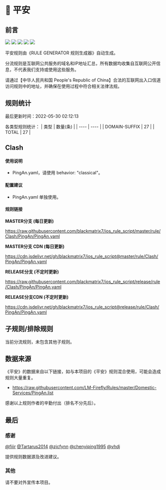 # 🧸 平安

## 前言

![](https://shields.io/badge/-移除重复规则-ff69b4) ![](https://shields.io/badge/-DOMAIN与DOMAIN--SUFFIX合并-green) ![](https://shields.io/badge/-DOMAIN--SUFFIX间合并-critical) ![](https://shields.io/badge/-DOMAIN--SUFFIX与DOMAIN--KEYWORD合并-blue) ![](https://shields.io/badge/-IP--CIDR(6)合并-blueviolet) 

平安规则由《RULE GENERATOR 规则生成器》自动生成。

分流规则是互联网公共服务的域名和IP地址汇总，所有数据均收集自互联网公开信息，不代表我们支持或使用这些服务。

请通过【中华人民共和国 People's Republic of China】合法的互联网出入口信道访问规则中的地址，并确保在使用过程中符合相关法律法规。

## 规则统计

最后更新时间：2022-05-30 02:12:13

各类型规则统计：
| 类型 | 数量(条)  | 
| ---- | ----  |
| DOMAIN-SUFFIX | 27  | 
| TOTAL | 27  | 


## Clash 

#### 使用说明
- PingAn.yaml，请使用 behavior: "classical"。

#### 配置建议
- PingAn.yaml 单独使用。

#### 规则链接
**MASTER分支 (每日更新)**

https://raw.githubusercontent.com/blackmatrix7/ios_rule_script/master/rule/Clash/PingAn/PingAn.yaml

**MASTER分支 CDN (每日更新)**

https://cdn.jsdelivr.net/gh/blackmatrix7/ios_rule_script@master/rule/Clash/PingAn/PingAn.yaml

**RELEASE分支 (不定时更新)**

https://raw.githubusercontent.com/blackmatrix7/ios_rule_script/release/rule/Clash/PingAn/PingAn.yaml

**RELEASE分支CDN (不定时更新)**

https://cdn.jsdelivr.net/gh/blackmatrix7/ios_rule_script@release/rule/Clash/PingAn/PingAn.yaml

## 子规则/排除规则


当前分流规则，未包含其他子规则。

## 数据来源

《平安》的数据来自以下链接，如与本项目的《平安》规则混合使用，可能会造成规则大量重复。

- https://raw.githubusercontent.com/LM-Firefly/Rules/master/Domestic-Services/PingAn.list


感谢以上规则作者的辛勤付出（排名不分先后）。

## 最后

### 感谢

[@fiiir](https://github.com/fiiir) [@Tartarus2014](https://github.com/Tartarus2014) [@zjcfynn](https://github.com/zjcfynn) [@chenyiping1995](https://github.com/chenyiping1995) [@vhdj](https://github.com/vhdj)

提供规则数据源及改进建议。

### 其他

请不要对外宣传本项目。